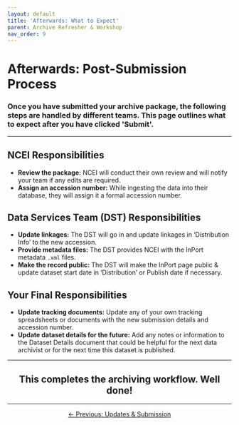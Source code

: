 ```yaml
---
layout: default
title: 'Afterwards: What to Expect'
parent: Archive Refresher & Workshop
nav_order: 9
---
```


# Afterwards: Post-Submission Process
### Once you have submitted your archive package, the following steps are handled by different teams. This page outlines what to expect after you have clicked 'Submit'.

---

## NCEI Responsibilities
- **Review the package:** NCEI will conduct their own review and will notify your team if any edits are required.
- **Assign an accession number:** While ingesting the data into their database, they will assign it a formal accession number.

## Data Services Team (DST) Responsibilities

- **Update linkages:** The DST will go in and update linkages in ‘Distribution Info’  to the new accession.
- **Provide metadata files:** The DST provides NCEI with the InPort metadata `.xml` files.
- **Make the record public:** The DST will make the InPort page public & update dataset start date in ‘Distribution’ or Publish date if necessary.

## Your Final Responsibilities

- **Update tracking documents:** Update any of your own tracking spreadsheets or documents with the new submission details and accession number.
- **Update dataset details for the future:** Add any notes or information to the Dataset Details document that could be helpful for the next data archivist or for the next time this dataset is published.

---

## <center>This completes the archiving workflow. Well done!</center>

---

<center>
<a href="{{ '/docs/Updates-and-Submission.html' | relative_url }}" class="btn btn-secondary fs-6 mb-4 mb-md-0">
  ← Previous: Updates & Submission
</a>
</center>